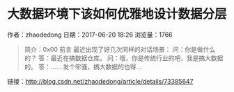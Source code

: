 # 大数据环境下该如何优雅地设计数据分层
作者：zhaodedong
日期：2017-06-20 18:26
浏览量：1766
> 简介：0x00 前言
  最近出现了好几次同样的对话场景： 
  问：你是做什么的？ 
  答：最近在搞数据仓库。 
  问：哦，你是传统行业的吧，我是搞大数据的。 
  答：……
发个牢骚，搞大数据的也得...

 链接：http://blog.csdn.net/zhaodedong/article/details/73385647
